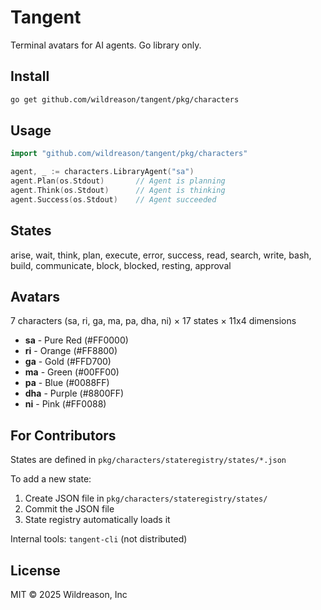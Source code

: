 # Tangent

Terminal avatars for AI agents. Go library only.

## Install

```bash
go get github.com/wildreason/tangent/pkg/characters
```

## Usage

```go
import "github.com/wildreason/tangent/pkg/characters"

agent, _ := characters.LibraryAgent("sa")
agent.Plan(os.Stdout)       // Agent is planning
agent.Think(os.Stdout)      // Agent is thinking
agent.Success(os.Stdout)    // Agent succeeded
```

## States

arise, wait, think, plan, execute, error, success, read, search, write, bash, build, communicate, block, blocked, resting, approval

## Avatars

7 characters (sa, ri, ga, ma, pa, dha, ni) × 17 states × 11x4 dimensions

- **sa** - Pure Red (#FF0000)
- **ri** - Orange (#FF8800)
- **ga** - Gold (#FFD700)
- **ma** - Green (#00FF00)
- **pa** - Blue (#0088FF)
- **dha** - Purple (#8800FF)
- **ni** - Pink (#FF0088)

## For Contributors

States are defined in `pkg/characters/stateregistry/states/*.json`

To add a new state:
1. Create JSON file in `pkg/characters/stateregistry/states/`
2. Commit the JSON file
3. State registry automatically loads it

Internal tools: `tangent-cli` (not distributed)

## License

MIT © 2025 Wildreason, Inc
